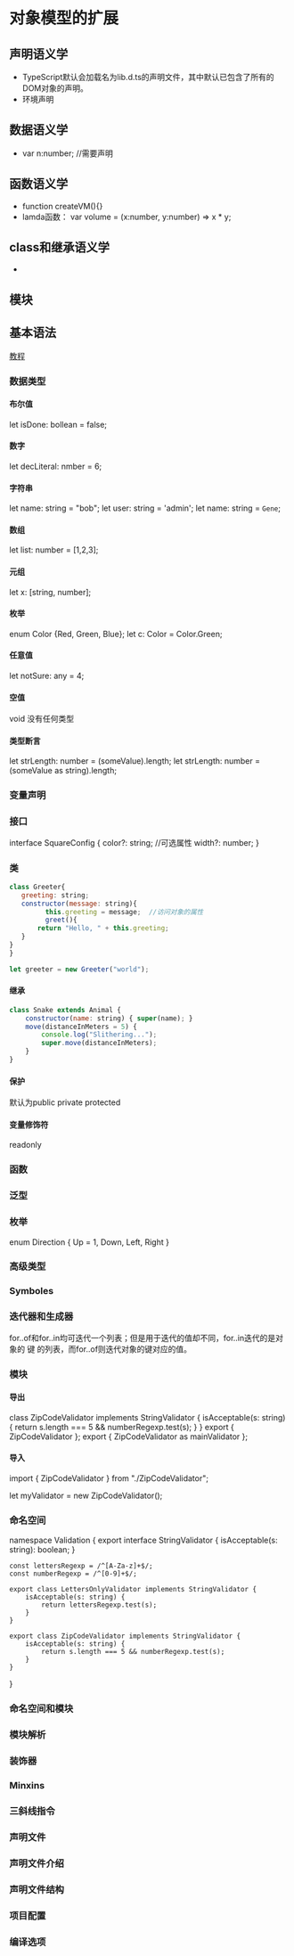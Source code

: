 # 对象模型的扩展
## 声明语义学
- TypeScript默认会加载名为lib.d.ts的声明文件，其中默认已包含了所有的DOM对象的声明。
- 环境声明
## 数据语义学
- var n:number; //需要声明
## 函数语义学
- function createVM(){}
- lamda函数：
   var volume = (x:number, y:number) => x * y;
## class和继承语义学
- 
## 模块

## 基本语法

[教程](https://www.w3cschool.cn/typescript/typescript-basic-types.html)


### 数据类型
#### 布尔值
let isDone: bollean = false;

#### 数字
let decLiteral: nmber = 6;

#### 字符串 
let name: string = "bob";
let user: string = 'admin';
let name: string = `Gene`;

#### 数组
let list: number = [1,2,3];

#### 元组
let x: [string, number];

#### 枚举
enum Color {Red, Green, Blue};
let c: Color = Color.Green;

#### 任意值
let notSure: any = 4;

#### 空值
void 没有任何类型

#### 类型断言
let strLength: number = (<string>someValue).length;
let strLength: number = (someValue as string).length;


### 变量声明
### 接口

interface SquareConfig {
  color?: string; //可选属性
  width?: number;
}

### 类
```js
class Greeter{
   greeting: string;
   constructor(message: string){
         this.greeting = message;  //访问对象的属性 
         greet(){
       return "Hello, " + this.greeting;
   }
}
}

let greeter = new Greeter("world");

```

#### 继承

```js
class Snake extends Animal {
    constructor(name: string) { super(name); }
    move(distanceInMeters = 5) {
        console.log("Slithering...");
        super.move(distanceInMeters);
    }
}


```
#### 保护
默认为public
private
protected

#### 变量修饰符
readonly





### 函数
### 泛型
### 枚举

enum Direction {
    Up = 1,
    Down,
    Left,
    Right
}



### 高级类型
### Symboles
### 迭代器和生成器

for..of和for..in均可迭代一个列表；但是用于迭代的值却不同，for..in迭代的是对象的 键 的列表，而for..of则迭代对象的键对应的值。



### 模块
#### 导出
class ZipCodeValidator implements StringValidator {
    isAcceptable(s: string) {
        return s.length === 5 && numberRegexp.test(s);
    }
}
export { ZipCodeValidator };
export { ZipCodeValidator as mainValidator };

#### 导入

import { ZipCodeValidator } from "./ZipCodeValidator";

let myValidator = new ZipCodeValidator();


### 命名空间

namespace Validation {
    export interface StringValidator {
        isAcceptable(s: string): boolean;
    }

    const lettersRegexp = /^[A-Za-z]+$/;
    const numberRegexp = /^[0-9]+$/;

    export class LettersOnlyValidator implements StringValidator {
        isAcceptable(s: string) {
            return lettersRegexp.test(s);
        }
    }

    export class ZipCodeValidator implements StringValidator {
        isAcceptable(s: string) {
            return s.length === 5 && numberRegexp.test(s);
        }
    }
}



### 命名空间和模块
### 模块解析
### 装饰器
### Minxins
### 三斜线指令
### 声明文件
### 声明文件介绍
### 声明文件结构
### 项目配置
### 编译选项

